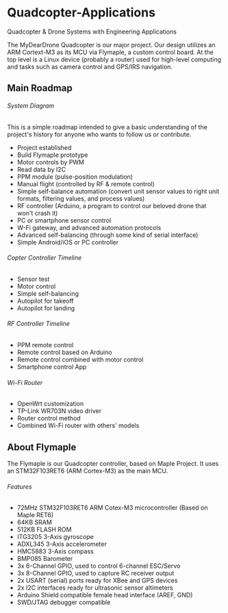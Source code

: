 # Quadcopter-Applications
Quadcopter &amp; Drone Systems with Engineering Applications

The MyDearDrone Quadcopter is our major project. Our design utilizes an ARM Cortext-M3 as its MCU via Flymaple, a custom control board. At the top level is a Linux device (probably a router) used for high-level computing and tasks such as camera control and GPS/IRS navigation. 
## Main Roadmap
###### System Diagram
This is a simple roadmap intended to give a basic understanding of the project's history for anyone who wants to follow us or contribute. 
- Project established
- Build Flymaple prototype
- Motor controls by PWM
- Read data by I2C
- PPM module (pulse-position modulation)
- Manual flight (controlled by RF & remote control)
- Simple self-balance automation (convert unit sensor values to right unit formats, filtering values, and process values)
- RF controller (Arduino, a program to control our beloved drone that won't crash it)
- PC or smartphone sensor control
- W-Fi gateway, and advanced automation protocols
- Advanced self-balancing (through some kind of serial interface)
- Simple Android/iOS or PC controller
###### Copter Controller Timeline
- Sensor test
- Motor control
- Simple self-balancing
- Autopilot for takeoff
- Autopilot for landing
###### RF Controller Timeline
- PPM remote control
- Remote control based on Arduino
- Remote control combined with motor control
- Smartphone control App
###### Wi-Fi Router
- OpenWrt customization
- TP-Link WR703N video driver
- Router control method
- Combined Wi-Fi router with others' models
## About Flymaple
The Flymaple is our Quadcopter controller, based on Maple Project. It uses an STM32F103RET6 (ARM Cortex-M3) as the main MCU.
###### Features
- 72MHz STM32F103RET6 ARM Cotex-M3 microcontroller (Based on Maple RET6)
- 64KB SRAM
- 512KB FLASH ROM
- ITG3205 3-Axis gyroscope
- ADXL345 3-Axis accelerometer
- HMC5883 3-Axis compass
- BMP085 Barometer
- 3x 6-Channel GPIO, used to control 6-channel ESC/Servo
- 3x 8-Channel GPIO, used to capture RC receiver output
- 2x USART (serial) ports ready for XBee and GPS devices
- 2x I2C interfaces ready for ultrasonic sensor altimeters
- Arduino Shield compatible female head interface (AREF, GND)
- SWD/JTAG debugger compatible
